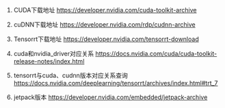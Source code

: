 1. CUDA下载地址
https://developer.nvidia.com/cuda-toolkit-archive

2. cuDNN下载地址
https://developer.nvidia.com/rdp/cudnn-archive

3. Tensorrt下载地址
https://developer.nvidia.com/tensorrt-download

4. cuda和nvidia_driver对应关系
https://docs.nvidia.com/cuda/cuda-toolkit-release-notes/index.html

5. tensorrt与cuda、cudnn版本对应关系查询
https://docs.nvidia.com/deeplearning/tensorrt/archives/index.html#trt_7

6. jetpack版本
https://developer.nvidia.com/embedded/jetpack-archive